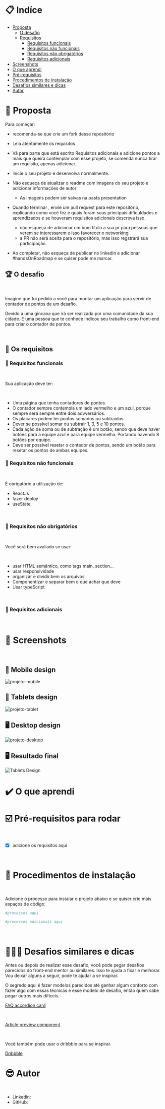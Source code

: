 # 📋 Indíce

- [Proposta](#id01)
  - [O desafio](#id01.1)
  - [Requisitos](#id01.2)
    - [Requisitos funcionais ](#id01.2.1)
    - [Requisitos não funcionais ](#id01.2.2)
    - [Requisitos não obrigatórios](#id01.2.3)
    - [Requisitos adicionais](#id01.2.4)
- [Screenshots](#id02)
- [O que aprendi](#id03)
- [Pré-requisitos](#id05)
- [Procedimentos de instalação](#id06)
- [Desafios similares e dicas ](#id07)
- [Autor](#id08)

# 🚀 Proposta <a name="id01"></a>

Para começar:

- recomenda-se que crie um fork desse repositório
- Leia atentamente os requisitos
- Vá para parte que está escrito Requisitos adicionais e adicione pontos a mais que queira contemplar com esse projeto, se comenda nunca tirar um requisito, apenas adicionar.
- Inicie o seu projeto e desenvolva normalmente.
- Não esqueça de atualizar o readme com imagens do seu projeto e adicionar informações de autor
  - As imagens podem ser salvas na pasta presentation
- Quando terminar , envie um pull request para este repositório, explicando como você fez e quais foram suas principais dificuldades e aprendizados e se houveram requisitos adicionais descreva isso.

  - não esqueça de adicionar um bom título a sua pr para pessoas que verem se interessarem e isso favorecer o networking
  - a PR não será aceita para o repositório, mas isso regstrará sua participação.

- Ao completar, não esqueça de publicar no linkedin e adicionar #handsOnRoadmap e se quiser pode me marcar.

## :trophy: O desafio <a name="id01.1"></a>

<br />

Imagine que foi pedido a você para montar um aplicação para servir de contador de pontos de um desafio.

Devido a uma gincana que irá ser realizada por uma comunidade da sua cidade. E uma pessoa que te conhece indicou seu trabalho como front-end para criar o contador de pontos.

<br />

## :dart: Os requisitos<a name="id01.2"></a>

### :dart: Requisitos funcionais <a name="id01.2.1"></a>

<br />

Sua aplicação deve ter:

<br />

- Uma página que tenha contadores de pontos.
- O contador sempre contempla um lado vermelho e um azul, porque sempre será sempre entre dois advversários.
- Os placares podem ter pontos somados ou subtraídos.
- Dever se possível somar ou subtrair 1, 3, 5 e 10 pontos.
- Cada ação de soma ou de subtração é um botão, sendo que deve haver botões para a equipe azul e para equipe vermelha. Portando havendo 8 botões por equipe.
- Deve ser possível resetar o contador de pontos, sendo um botão para resetar os pontos de ambas equipes.

### :dart: Requisitos não funcionais <a name="id01.2.2"></a>

<br />

É obrigatório a utilização de:

- ReactJs
- fazer deploy
- useState

<br />

### :pushpin: Requisitos não obrigatórios <a name="id01.2.3"></a>

<br />

Você será bem avaliado se usar:

<br />

- usar HTML semântico, como tags main, section...
- usar responsividade
- organizar e dividir bem os arquivos
- Componentizar e separar bem o que achar que deve
- Usar typeScript

<br />

### :pushpin: Requisitos adicionais <a name="id01.2.4"></a>


<br />

# :camera_flash: Screenshots <a name="id02"></a>

<br />

## :iphone: Mobile design


![projeto-mobile](https://github.com/DevDemetrio/challenge-FR-003-score-counter/assets/81098797/8fe6078d-4d93-4943-8b00-7c8e4836b809)


## :iphone: Tablets design


![projeto-tablet](https://github.com/DevDemetrio/challenge-FR-003-score-counter/assets/81098797/c2cdfcb4-ad79-46c7-a72e-40d7de69816b)


## :desktop_computer: Desktop design


![projeto-desktop](https://github.com/DevDemetrio/challenge-FR-003-score-counter/assets/81098797/f0fd8490-1b55-465b-8a29-ff91e26df067)


## :desktop_computer: Resultado final

![Tablets Design](./presentation/myWork.gif)

# :heavy_check_mark: O que aprendi <a name="id03"></a>

# ☑️ Pré-requisitos para rodar <a name="id05"></a>

<br />

- [x] adicione os requisitos aqui

<br />

# 📝 Procedimentos de instalação <a name="id06"></a>

<br />

Adicione o processo para instalar o projeto abaixo e se quiser crie mais espaços de código:

```bash
#processos aqui
```

```bash
#processos adicionais aqui
```

<br />

# 👨🏾‍💻 Desafios similares e dicas <a name="id07"></a>

Antes ou depois de realizar esse desafio, você pode pegar desafios parecidos do front-end mentor ou similares. Isso te ajuda a fixar e melhorar. Vou deixar alguns a seguir, pode te ajudar a se inspirar.

O segredo aqui é fazer modelos parecidos até ganhar algum conforto com fazer algo com essas técnicas e esse modelo de desafio, então quem sabe pegar outros mais difíceis.

[FAQ accordion card](https://www.frontendmentor.io/challenges/faq-accordion-card-XlyjD0Oam)

<br>

[Article preview component](https://www.frontendmentor.io/challenges/article-preview-component-dYBN_pYFT)

<br>

Você também pode usar o dribbble para se inspirar.

[Dribbble](https://dribbble.com)

# :sunglasses: Autor <a name="id08"></a>

<br />

- Linkedin:
- GitHub:
